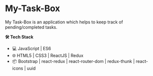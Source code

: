 # My-Task-Box

My Task-Box is an application which helps to keep track of pending/completed tasks.

**🛠 Tech Stack**

- 💻 JavaScript | ES6 
- 🌐 HTML5 | CSS3 | ReactJS | Redux 
-  📦 Bootstrap | react-redux | react-router-dom | redux-thunk | react-icons | uuid
